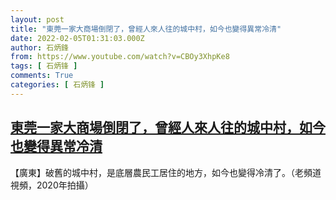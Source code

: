 ```yaml
---
layout: post
title: "東莞一家大商場倒閉了，曾經人來人往的城中村，如今也變得異常冷清"
date: 2022-02-05T01:31:03.000Z
author: 石炳鋒
from: https://www.youtube.com/watch?v=CBOy3XhpKe8
tags: [ 石炳锋 ]
comments: True
categories: [ 石炳锋 ]
---
```

<!--1644024663000-->
[東莞一家大商場倒閉了，曾經人來人往的城中村，如今也變得異常冷清](https://www.youtube.com/watch?v=CBOy3XhpKe8)
------

<div>
【廣東】破舊的城中村，是底層農民工居住的地方，如今也變得冷清了。（老頻道視頻，2020年拍攝）
</div>
